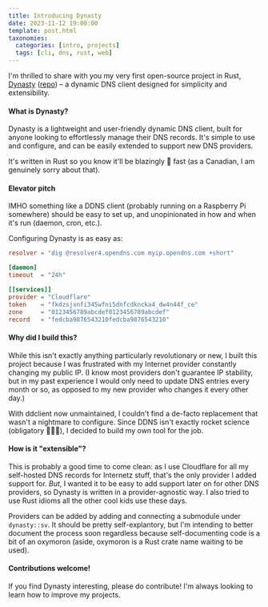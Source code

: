 ```yaml
---
title: Introducing Dynasty
date: 2023-11-12 19:00:00
template: post.html
taxonomies:
  categories: [intro, projects]
  tags: [cli, dns, rust, web]
---
```


I'm thrilled to share with you my very first open-source project in Rust,
[Dynasty][dynasty] ([repo][repo]) – a dynamic DNS client designed for
simplicity and extensibility.

<!-- more -->

#### What is Dynasty?

Dynasty is a lightweight and user-friendly dynamic DNS client, built for anyone
looking to effortlessly manage their DNS records. It's simple to use and
configure, and can be easily extended to support new DNS providers.

It's written in Rust so you know it'll be blazingly 🚀 fast (as a Canadian, I
am genuinely sorry about that).

#### Elevator pitch

IMHO something like a DDNS client (probably running on a Raspberry Pi
somewhere) should be easy to set up, and unopinionated in how and when it's run
(daemon, cron, etc.).

Configuring Dynasty is as easy as:

```toml
resolver = "dig @resolver4.opendns.com myip.opendns.com +short"

[daemon]
timeout  = "24h"

[[services]]
provider = "Cloudflare"
token    = "fkdzsjxnfi345wfni5dnfcdkncka4_dw4n44f_ce"
zone     = "0123456789abcdef0123456789abcdef"
record   = "fedcba9876543210fedcba9876543210"
```

#### Why did I build this?

While this isn't exactly anything particularly revolutionary or new, I built
this project because I was frustrated with my Internet provider constantly
changing my public IP. (I know most providers don't guarantee IP stability, but
in my past experience I would only need to update DNS entries every month or
so, as opposed to my new provider who changes it every other day.)

With ddclient now unmaintained, I couldn't find a de-facto replacement that
wasn't a nightmare to configure. Since DDNS isn't exactly rocket science
(obligatory 🚀🚀🚀), I decided to build my own tool for the job.

#### How is it "extensible"?

This is probably a good time to come clean: as I use Cloudflare for all my
self-hosted DNS records for Internetz stuff, that's the only provider I added
support for. *But*, I wanted it to be easy to add support later on for other
DNS providers, so Dynasty is written in a provider-agnostic way. I also tried
to use Rust idioms all the other cool kids use these days.

Providers can be added by adding and connecting a submodule under
`dynasty::sv`. It should be pretty self-explantory, but I'm intending to better
document the process soon regardless because self-documenting code is a bit of
an oxymoron (aside, oxymoron is a Rust crate name waiting to be used).

#### Contributions welcome!

If you find Dynasty interesting, please do contribute! I'm always looking to
learn how to improve my projects.

<!-- Reference-style links -->
[dynasty]: https://zakhary.dev/dynasty
[repo]:    https://github.com/kaplanz/dynasty

